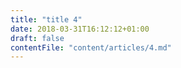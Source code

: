 ```yaml
---
title: "title 4"
date: 2018-03-31T16:12:12+01:00
draft: false
contentFile: "content/articles/4.md"
---
```



